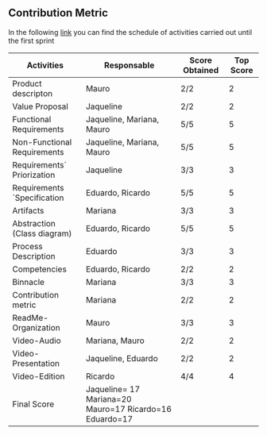 ## Contribution Metric
In the following [link](https://github.com/JaquelineGongora/Equipo-5/blob/First/First/Process/binnacle.md#first-binnacle) you can find the schedule of activities carried out until the first sprint

| Activities | Responsable | Score Obtained | Top Score |
|------------|-------------|----------------|-----------|
|Product descripton| Mauro | 2/2 | 2 |
|Value Proposal| Jaqueline| 2/2 | 2 |
|Functional Requirements| Jaqueline, Mariana, Mauro| 5/5 | 5 |
|Non-Functional Requirements| Jaqueline, Mariana, Mauro| 5/5 |5 | 
|Requirements´ Priorization| Jaqueline | 3/3 |3 |
|Requirements´Specification| Eduardo, Ricardo|5/5 |5 |
| Artifacts | Mariana |3/3 |3 | 
|Abstraction (Class diagram)| Eduardo, Ricardo| 5/5|5 |
|Process Description| Eduardo|3/3 | 3|
|Competencies| Eduardo, Ricardo| 2/2|2|
|Binnacle| Mariana| 3/3 |3|
|Contribution metric| Mariana|2/2 |2|
|ReadMe- Organization| Mauro|3/3| 3|
|Video-Audio| Mariana, Mauro| 2/2| 2|
|Video-Presentation|Jaqueline, Eduardo| 2/2 | 2| 
|Video-Edition| Ricardo | 4/4| 4|
|Final Score|Jaqueline= 17    Mariana=20    Mauro=17    Ricardo=16    Eduardo=17  |




